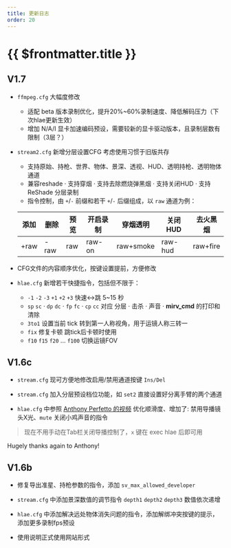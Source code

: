 ```yaml
---
title: 更新日志
order: 20
---
```


# {{ $frontmatter.title }}

## V1.7

- `ffmpeg.cfg` 大幅度修改
  - 适配 beta 版本录制优化，提升20%~60%录制速度、降低解码压力（下次hlae更新生效）
  - 增加 N/A/I 显卡加速编码预设，需要较新的显卡驱动版本，且录制层数有限制（3层？）
- `stream2.cfg` 新增分层设置CFG 考虑使用习惯于旧版共存
  - 支持原始、持枪、世界、物体、景深、透视、HUD、透明持枪、透明物体通道
  - 兼容reshade · 支持穿烟 · 支持去除燃烧弹黑烟 · 支持关闭HUD · 支持 ReShade 分层录制
  - 指令控制，由 `+`/`-` 前缀和若干 `+`/`-` 后缀组成，以 `raw` 通道为例：

  | 添加 | 删除 | 预览 | 开启录制 | 穿烟透明  | 关闭HUD | 去火黑烟 |
  | ---- | ---- | ---- | -------- | --------- | ------- | -------- |
  | +raw | -raw | raw  | raw-on   | raw+smoke | raw-hud | raw+fire |
- CFG文件的内容顺序优化，按键设置提前，方便修改
- `hlae.cfg` 新增若干快捷指令，包括但不限于：
  - `-1` `-2` `-3` `+1` `+2` `+3` 快速<->跳 5~15 秒
  - `sp` `sc` · `dp` `dc` · `fp` `fc` · `cp` `cc` 对应 分层 · 击杀 · 声音 · **mirv_cmd** 的打印和清除
  - `3to1` 设置当前 tick 转到第一人称视角，用于运镜人称三转一
  - `fix` 修复卡顿 跳tick后卡顿时使用
  - `f10` `f15` `f20` ... `f100` 切换运镜FOV

## V1.6c
  
- `stream.cfg` 现可方便地修改启用/禁用通道按键 `Ins/Del`

- `stream.cfg` 加入分层预设档位功能，如 `set2` 直接设置好分离手臂的两个通道
  
- `hlae.cfg` 中参照 [Anthony Perfetto 的视频](https://www.youtube.com/watch?v=sAWkrdDRtVM) 优化顺滑度、增加了: 禁用导播镜头X光、`mute` 关闭小鸡声音的指令

> 现在不用手动在Tab栏关闭导播控制了，`x` 键在 exec hlae 后即可用

Hugely thanks again to Anthony!
## V1.6b

- 修复导出准星、持枪参数的指令，添加 `sv_max_allowed_developer`

- `stream.cfg` 中添加景深数值的调节指令 `depth1` `depth2` `depth3` 数值依次递增

- `hlae.cfg` 中添加解决远处物体消失问题的指令，添加解绑冲突按键的提示，添加更多录制fps预设

- 使用说明正式使用网站形式
